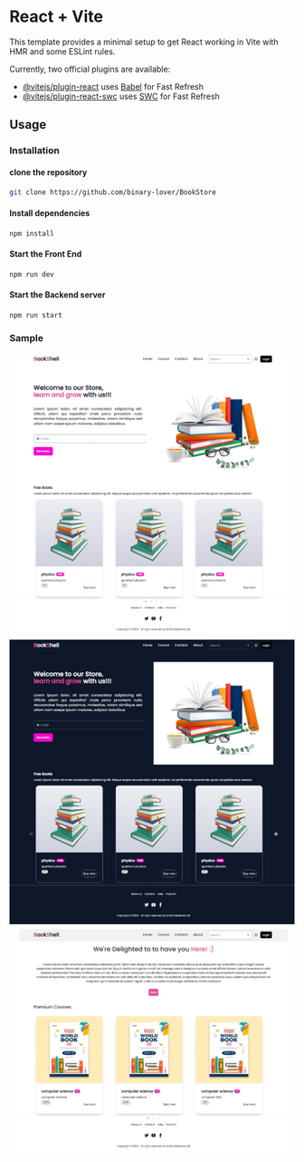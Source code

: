 # React + Vite

This template provides a minimal setup to get React working in Vite with HMR and some ESLint rules.

Currently, two official plugins are available:

- [@vitejs/plugin-react](https://github.com/vitejs/vite-plugin-react/blob/main/packages/plugin-react/README.md) uses [Babel](https://babeljs.io/) for Fast Refresh
- [@vitejs/plugin-react-swc](https://github.com/vitejs/vite-plugin-react-swc) uses [SWC](https://swc.rs/) for Fast Refresh

## Usage

### Installation

#### clone the repository

```bash
git clone https://github.com/binary-lover/BookStore
```

#### Install dependencies

```bash
npm install
```

#### Start the Front End 

```bash
npm run dev
```

#### Start the Backend server

```bash
npm run start
```

### Sample

![](/Frontend/public/sample1.jpg)
![](/Frontend/public/sample3.jpg)
![](/Frontend/public/sample2.jpg)